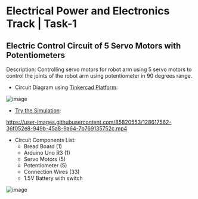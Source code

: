 # Electrical Power and Electronics Track | Task-1

## Electric Control Circuit of 5 Servo Motors with Potentiometers

Description: Controlling servo motors for robot arm using 5 servo motors to control the joints of the robot arm using potentiometer in 90 degrees range.



- Circuit Diagram using [Tinkercad Platform](https://www.tinkercad.com/):

![image](https://user-images.githubusercontent.com/85820553/128617270-9875fc56-6c06-4840-b83f-6f4e216278f2.png)




- [Try the Simulation](https://www.tinkercad.com/things/8R7a8o3Tfda-electric-control-circuit-of-5-servo-motors-with-potentiometers/editel?sharecode=Wvot2_ZG_A6vDRYr7BH6L0PJFK24aoXfb50FlJq1Q5Q):


https://user-images.githubusercontent.com/85820553/128617562-36f052e8-949b-45a8-9a64-7b769135752c.mp4




- Circuit Components List:
  - Bread Board (1)
  - Arduino Uno R3 (1)
  - Servo Motors (5)
  - Potentiometer (5)
  - Connection Wires (33)
  - 1.5V Battery with switch

![image](https://user-images.githubusercontent.com/85820553/128617698-5839bf03-b501-4adf-8678-bfdc12ef8eca.png)


